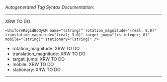 _Autogenerated Tag Syntax Documentation:_

---
XRW TO DO

```
<UniformRigidBodyCM name="(string)" rotation_magnitude="(real; 8.0)" translation_magnitude="(real; 3.0)" target_jump="(xs:integer; 0)" mobile="(string)" stationary="(string)" />
```

-   rotation_magnitude: XRW TO DO
-   translation_magnitude: XRW TO DO
-   target_jump: XRW TO DO
-   mobile: XRW TO DO
-   stationary: XRW TO DO

---
